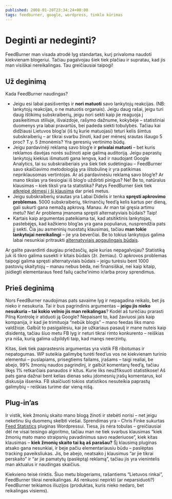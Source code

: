 ```yaml
---
published: 2008-01-20T23:34:24+00:00
tags: feedburner, google, wordpress, tinklo kūrimas
---
```


# Deginti ar nedeginti?

<p>FeedBurner man visada atrodė lyg standartas, kurį privaloma naudoti kiekvienam blogeriui. Tačiau pagalvojau šiek tiek plačiau ir supratau, kad jis man visiškai nereikalingas. Tau greičiausiai taipogi!</p>
<p><span id="more-28"></span></p>
<h2>Už deginimą</h2>
<p>Kada FeedBurner naudingas?</p>
<ul>
<li>Jeigu esi labai pasišventęs ir <b>nori matuoti</b> savo lankytojų reakcijas. (NB: lankytojų reakcijas, o ne matuotis organais). Jeigu daug rašai, jeigu turi daug ištikimų subskraiberių, jeigu nori sekti kaip jie reaguoja į pasikeitimus stiliuje, išvaizdoje, rašymo dažnume, kokybėje – statistiniai duomenys yra labai pravartūs, bei padeda siekti tobulybės. Tačiau kai didžiausi Lietuvos blog’ai (iš tų kurie matuojasi) teturi kelis šimtus subskraiberių – ar tikrai svarbu žinoti, kad per mėnesį srautas išaugo 5 proc? T.y. 5 žmonėmis? Yra geresnių vertinimo būdų.</li>
<li>Jeigu pardavinėji reklamą savo blog’e ir <b>privalai matuoti</b> – bet kuris reklamos davėjas norės sužinoti apie galimą auditoriją. Jeigu paprastų lankytojų kiekius išmatuoti gana lengva, kad ir naudojant Google Analytics, tai su subskraiberiais yra šiek tiek sudėtingiau – FeedBurner savo skaičiavimo metodologiją yra ištobulinę ir yra patikimas nepriklausomas vertintojas. Ar aš pardavinėsiu reklamą savo blog’e? Ar mano tikslas yra tiesiogiai iš blog’o uždirbti pinigus? Ne! Be to, natūralus klausimas – kiek tiksli yra ta statistika? Patys FeedBurner šiek tiek <a href="http://blogs.feedburner.com/feedburner/archives/2007/02/feedburners_view_of_the_feed_m.php">atkreipė dėmesį į šį klausimą</a> dar prieš metus.</li>
<li>Jeigu subskraiberių srautas yra Labai Didelis ir tenka <b>spręsti apkrovimo problemas</b>. 5000 subskraiberių, tikrinančių feed’ą kelis kartus per dieną, gali sukurti gana nemažą apkrovą. Manau. Ar man tai gręsia artimu metu? Ne! Ar problema įmanoma spręsti alternatyviais būdais? Taip!</li>
<li>Kartais kaip argumentas pateikiama tai, kad atsitiktinis lankytojas, pastebėjęs, kad kažkieno blog’as yra gana populiarus, nusprendžia pats jį sekti. Čia jau asmeninių nuostatų klausimas, tačiau <strong>man tokie lankytojai nereikalingi</strong> – jie yra beverčiai. Be to tokius lankytojus galima labai nesunkiai pritraukti <a href="http://internetmarketingsucks.com/blog/2007/09/12/faking-feed-count-the-real-reason/">alternatyviais apgaulingais būdais</a>.</li>
</ul>
<p>Ar galite pavardinti daugiau priežasčių, apie kurias nepagalvojau? Statistiką juk iš tikro galima susekti ir kitais būdais (žr. žemiau). O apkrovos problemas taipogi galima spręsti alternatyviais būdais – jeigu turėsiu bent 1000 pastovių skaitytojų – manau nebus bėda, nei finansiškai, nei kaip kitaip, įsidiegti elementaraus feed failų cache’inimo ir/arba proxy sprendimus.</p>
<h2>Prieš deginimą</h2>
<p>Nors FeedBurner naudojimas pats savaime lyg ir nepagadina reikalo, bet jis nieko ir nesukuria. Tai ir bus pagrindinis argumentas – <strong>jeigu jis nieko nesukuria – tai kokio velnio jis man reikalingas</strong>? Kodėl aš turėčiau prarasti Pilną Kontrolę ir atiduoti ją Google? Nepaisant to, kad žaviuosi jais kaip kompanija, ir kad jie trimituoja “nebūk blogis” – mano feedas liks mano valdžioje. Galbūt to pasigailėsiu, kai jie užkariaus pasaulį ir mane nuteis kaip disidentą, tačiau šiuo metu FB lyg ir neturi tikrai rimto konkurento – reiškias yra niša, kurią galima užpildyti taip, kad manęs neerzintų.</p>
<p>Kitas, šiek tiek paprastesnis argumentas yra vistik FB ribotumas ir nepatogumas. WP suteikia galimybę turėti feed’us vos ne kiekvienam turinio elementui – puslapiams, prisegtiems failams, įrašams – taigi realiai, be abejo, 99% žmonių naudos pagrindinį, ir galbūt komentarų feed’ą, tačiau likęs 1% retkarčiais panaudos ir kitus. Kurie liks neužfiksuoti statistikose! Aš pats gana dažnai bent kelias dienas seku įdomesnių įrašų komentarus, kol diskusija išsenka. FB skaičiuoti tokios statistikos nesuteikia paprastų galimybių – reiškias turime dar vieną nišą.</p>
<h2>Plug-in’as</h2>
<p>Ir vistik, kiek žmonių skaito mano blogą žinoti ir stebėti norisi – net jeigu neketinu šių duomenų skelbti viešai. Sprendimas yra – Chris Finke sukurtas <a href="http://www.chrisfinke.com/wordpress/plugins/feed-statistics/">Feed Statistics</a> pluginas Wordpressui. Tiesa, jis nėra tobulas – greičiausiai dėl ne visai teisingo algoritmo, tačiau man ne tiek svarbus klausimas “kiek žmonių mato mano straipsnių pavadinimus savo readeriuose”, kiek kitas klausimas – <strong>kiek žmonių skaito tai ką aš parašau?</strong> Šį klausimą pluginas atsako gana nesunkiai, ir beje pačiu elementariausiu būdu – paslėptas tracking paveiksliukas. Jis, be abejo, neatsako į klausimus “ar jie tikrai perskaito” ir “ar jie pamatytų (paslėptą) reklamą”, tačiau jis yra vienintelis man aktualus ir naudingas skaičius.</p>
<p>Kiekvieno teisė rinktis. Šiuo metu blogeriams, rašantiems “Lietuvos rinkai”, FeedBurner tikrai nereikalingas. Aš renkuosi nepirkti (ar neparsiduoti?) FeedBurner teikiamos iliuzijos (produktas, kuris nieko nedaro, bet reikalingas visiems).</p>